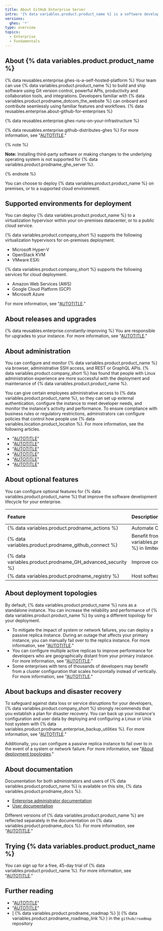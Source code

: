 ```yaml
---
title: About GitHub Enterprise Server
intro: '{% data variables.product.product_name %} is a software development platform that you can host in a private environment.'
versions:
  ghes: '*'
type: overview
topics:
  - Enterprise
  - Fundamentals
---
```


## About {% data variables.product.product_name %}

{% data reusables.enterprise.ghes-is-a-self-hosted-platform %} Your team can use {% data variables.product.product_name %} to build and ship software using Git version control, powerful APIs, productivity and collaboration tools, and integrations. Developers familiar with {% data variables.product.prodname_dotcom_the_website %} can onboard and contribute seamlessly using familiar features and workflows. {% data reusables.enterprise.about-github-for-enterprises %}

{% data reusables.enterprise.ghes-runs-on-your-infrastructure %}

{% data reusables.enterprise.github-distributes-ghes %} For more information, see "[AUTOTITLE](/admin/overview/system-overview)."

{% note %}

**Note:** Installing third-party software or making changes to the underlying operating system is not supported for {% data variables.product.prodname_ghe_server %}.

{% endnote %}

You can choose to deploy {% data variables.product.product_name %} on premises, or to a supported cloud environment.

## Supported environments for deployment

You can deploy {% data variables.product.product_name %} to a virtualization hypervisor within your on-premises datacenter, or to a public cloud service.

{% data variables.product.company_short %} supports the following virtualization hypervisors for on-premises deployment.

* Microsoft Hyper-V
* OpenStack KVM
* VMware ESXi

{% data variables.product.company_short %} supports the following services for cloud deployment.

* Amazon Web Services (AWS)
* Google Cloud Platform (GCP)
* Microsoft Azure

For more information, see "[AUTOTITLE](/admin/installation/setting-up-a-github-enterprise-server-instance)."

## About releases and upgrades

{% data reusables.enterprise.constantly-improving %} You are responsible for upgrades to your instance. For more information, see "[AUTOTITLE](/admin/all-releases)."

## About administration

You can configure and monitor {% data variables.product.product_name %} via browser, administrative SSH access, and REST or GraphQL APIs. {% data variables.product.company_short %} has found that people with Linux administration experience are more successful with the deployment and maintenance of {% data variables.product.product_name %}.

You can give certain employees administrative access to {% data variables.product.product_name %}, so they can set up external authentication, configure the instance to meet developer needs, and monitor the instance's activity and performance. To ensure compliance with business rules or regulatory restrictions, administrators can configure policies that control how people use {% data variables.location.product_location %}. For more information, see the following articles.

* "[AUTOTITLE](/admin/identity-and-access-management/managing-iam-for-your-enterprise/about-authentication-for-your-enterprise)"
* "[AUTOTITLE](/admin/configuration/configuring-your-enterprise)"
* "[AUTOTITLE](/admin/overview/about-the-github-enterprise-api)"
* "[AUTOTITLE](/admin/enterprise-management/monitoring-your-appliance)"
* "[AUTOTITLE](/admin/monitoring-activity-in-your-enterprise)"
* "[AUTOTITLE](/admin/policies/enforcing-policies-for-your-enterprise/about-enterprise-policies)"

## About optional features

You can configure optional features for {% data variables.product.product_name %} that improve the software development lifecycle for your enterprise.

| Feature | Description | More information |
| :- | :- | :- |
| {% data variables.product.prodname_actions %} | Automate CI/CD and development workflows | "[AUTOTITLE](/admin/github-actions/getting-started-with-github-actions-for-your-enterprise/about-github-actions-for-enterprises)" |
| {% data variables.product.prodname_github_connect %} | Benefit from the power of {% data variables.product.prodname_dotcom_the_website %} in limited ways | "[AUTOTITLE](/admin/configuration/configuring-github-connect/about-github-connect)" |
| {% data variables.product.prodname_GH_advanced_security %} | Improve code security and quality | "[AUTOTITLE](/get-started/learning-about-github/about-github-advanced-security)" |
| {% data variables.product.prodname_registry %} | Host software packages for your enterprise | "[AUTOTITLE](/packages/learn-github-packages/introduction-to-github-packages)" |

## About deployment topologies

By default, {% data variables.product.product_name %} runs as a standalone instance. You can increase the reliability and performance of {% data variables.product.product_name %} by using a different topology for your deployment.

* To mitigate the impact of system or network failures, you can deploy a passive replica instance. During an outage that affects your primary instance, you can manually fail over to the replica instance. For more information, see "[AUTOTITLE](/admin/enterprise-management/configuring-high-availability/about-high-availability-configuration)."
* You can configure multiple active replicas to improve performance for developers who are geographically distant from your primary instance. For more information, see "[AUTOTITLE](/admin/enterprise-management/configuring-high-availability/about-geo-replication)."
* Some enterprises with tens of thousands of developers may benefit from a cluster configuration that scales horizontally instead of vertically. For more information, see "[AUTOTITLE](/admin/enterprise-management/configuring-clustering/about-clustering)."

## About backups and disaster recovery

To safeguard against data loss or service disruptions for your developers, {% data variables.product.company_short %} strongly recommends that you establish a plan for disaster recovery. You can back up your instance's configuration and user data by deploying and configuring a Linux or Unix host system with {% data variables.product.prodname_enterprise_backup_utilities %}. For more information, see "[AUTOTITLE](/admin/configuration/configuring-your-enterprise/configuring-backups-on-your-appliance)."

Additionally, you can configure a passive replica instance to fail over to in the event of a system or network failure. For more information, see "[About deployment topologies](#about-deployment-topologies)."

## About documentation

Documentation for both administrators and users of {% data variables.product.product_name %} is available on this site, {% data variables.product.prodname_docs %}.

* [Enterprise administrator documentation](/admin)
* [User documentation](/)

Different versions of {% data variables.product.product_name %} are reflected separately in the documentation on {% data variables.product.prodname_docs %}. For more information, see "[AUTOTITLE](/get-started/learning-about-github/about-versions-of-github-docs)."

## Trying {% data variables.product.product_name %}

You can sign up for a free, 45-day trial of {% data variables.product.product_name %}. For more information, see "[AUTOTITLE](/admin/overview/setting-up-a-trial-of-github-enterprise-server)."

## Further reading

* "[AUTOTITLE](/get-started/onboarding/getting-started-with-github-enterprise-server)"
* "[AUTOTITLE](/support/learning-about-github-support/about-github-support)"
* [ {% data variables.product.prodname_roadmap %} ]( {% data variables.product.prodname_roadmap_link %} ) in the  `github/roadmap` repository
